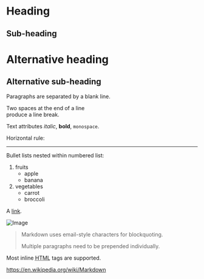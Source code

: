 Heading
=======

Sub-heading
-----------

# Alternative heading

## Alternative sub-heading

Paragraphs are separated 
by a blank line.

Two spaces at the end of a line  
produce a line break.


Text attributes _italic_, **bold**, `monospace`.

Horizontal rule:

---


Bullet lists nested within numbered list:

  1. fruits
     * apple
     * banana
  2. vegetables
     - carrot
     - broccoli


A [link](http://example.com).

![Image](Icon-pictures.png "icon")

> Markdown uses email-style
characters for blockquoting.
>
> Multiple paragraphs need to be prepended individually.

Most inline <abbr title="Hypertext Markup Language">HTML</abbr> tags are supported.


https://en.wikipedia.org/wiki/Markdown
